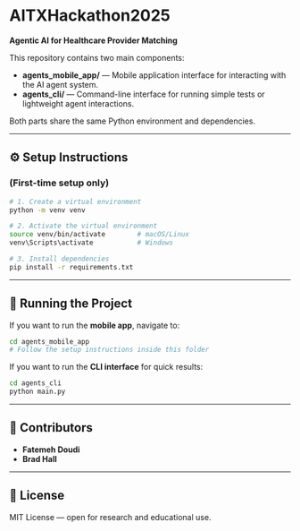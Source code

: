 # AITXHackathon2025

**Agentic AI for Healthcare Provider Matching**

This repository contains two main components:
- **agents_mobile_app/** — Mobile application interface for interacting with the AI agent system.
- **agents_cli/** — Command-line interface for running simple tests or lightweight agent interactions.

Both parts share the same Python environment and dependencies.

---

## ⚙️ Setup Instructions

### (First-time setup only)
```bash
# 1. Create a virtual environment
python -m venv venv

# 2. Activate the virtual environment
source venv/bin/activate        # macOS/Linux
venv\Scripts\activate           # Windows

# 3. Install dependencies
pip install -r requirements.txt
```

---

## 🚀 Running the Project

If you want to run the **mobile app**, navigate to:
```bash
cd agents_mobile_app
# Follow the setup instructions inside this folder
```

If you want to run the **CLI interface** for quick results:
```bash
cd agents_cli
python main.py
```

---

## 👥 Contributors
- **Fatemeh Doudi**
- **Brad Hall**

---

## 📜 License
MIT License — open for research and educational use.

